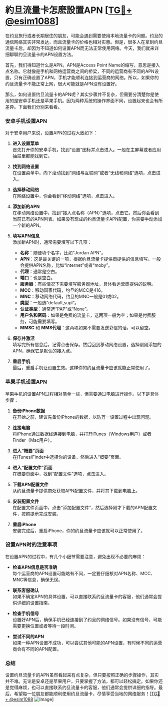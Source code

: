 # 約旦流量卡怎麽設置APN [[TG💪+ @esim1088](https://t.me/s/esim1088)]

在约旦旅行或者长期居住的朋友，可能会遇到需要使用本地流量卡的问题。约旦的通信网络其实非常发达，而且流量卡的价格也相对实惠。但是，很多人在拿到约旦流量卡后，却因为不知道如何设置APN而无法正常使用网络。今天，我们就来详细聊聊约旦流量卡的APN设置方法。

首先，我们得知道什么是APN。APN是Access Point Name的缩写，意思是接入点名称。它就像是手机和网络运营商之间的桥梁，不同的运营商有不同的APN设置，只有正确设置了APN，手机才能顺利连接到运营商的网络。所以，如果你的约旦流量卡不能正常上网，很大可能就是APN没有设置好。

那么，如何设置约旦流量卡的APN呢？其实步骤并不复杂，但需要分清楚你是使用的是安卓手机还是苹果手机。因为两种系统的操作界面不同，设置起来也会有所差异。下面我们分别来看看。

### 安卓手机设置APN

对于安卓用户来说，设置APN的过程大致如下：

1. **进入设置菜单**  
   首先打开你的安卓手机，找到“设置”图标并点击进入。一般在主屏幕或者应用抽屉里都能找到它。

2. **找到网络设置**  
   在设置菜单中，向下滚动找到“网络与互联网”或者“无线和网络”选项，点击进入。

3. **选择移动网络**  
   在网络设置中，你会看到“移动网络”选项，点击进入。

4. **添加新的APN**  
   在移动网络设置中，找到“接入点名称（APN）”选项，点击它。然后你会看到当前已有的APN列表。如果没有现成的约旦流量卡APN配置，你需要手动添加一个新的APN。

5. **填写APN信息**  
   添加新APN时，通常需要填写以下几项：
   - **名称**：随便填个名字，比如“Jordan APN”。
   - **APN**：这是最关键的一项，根据约旦流量卡提供商提供的信息填写。一般会提供APN名称，比如“internet”或者“moby”。
   - **代理**：通常是空白。
   - **端口**：也是空白。
   - **服务器**：有些情况下需要填写服务器地址，具体看运营商提供的说明。
   - **MCC**：移动国家代码，约旦的MCC是416。
   - **MNC**：移动网络代码，约旦的MNC一般是01或02。
   - **类型**：一般选“default,supl”。
   - **认证类型**：通常选“PAP”或“None”。
   - **用户名和密码**：如果是免费的流量卡，这两项一般为空；如果是付费服务，可能需要填写。
   - **MMSC** 和 **MMS代理**：这两项如果不需要发送彩信的话，可以留空。

6. **保存并激活**  
   填写完所有信息后，记得点击保存。然后回到移动网络设置，选择刚刚添加的APN，确保它是默认的接入点。

7. **重启手机**  
   最后，重启手机让设置生效。这样你的约旦流量卡应该就能正常使用了。

### 苹果手机设置APN

苹果手机的设置APN过程相对简单一些，但需要通过电脑进行操作。以下是具体步骤：

1. **备份iPhone数据**  
   在开始之前，建议先备份iPhone的数据，以防万一设置过程中出现问题。

2. **连接电脑**  
   将iPhone通过数据线连接到电脑，并打开iTunes（Windows用户）或者Finder（Mac用户）。

3. **进入“概要”页面**  
   在iTunes/Finder中选择你的设备，然后进入“概要”页面。

4. **进入“配置文件”页面**  
   在概要页面中，找到“配置文件”选项，点击进入。

5. **下载APN配置文件**  
   从约旦流量卡提供商处获取APN配置文件，并将其下载到电脑上。

6. **安装配置文件**  
   在配置文件页面中，点击“添加配置文件”，然后选择刚才下载的APN配置文件，按照提示完成安装。

7. **重启iPhone**  
   安装完成后，重启iPhone，你的约旦流量卡应该就可以正常使用了。

### 设置APN时的注意事项

在设置APN的过程中，有几个小细节需要注意，避免出现不必要的麻烦：

- **检查APN信息是否准确**  
  每个运营商的APN设置可能略有不同，一定要仔细核对APN名称、MCC、MNC等信息，确保无误。

- **联系客服确认**  
  如果不确定APN的具体设置，可以直接联系约旦流量卡的客服，他们通常会提供详细的设置指南。

- **检查手机信号**  
  设置好APN后，确保手机已经连接到了约旦的网络信号。如果没有信号，可能需要更换位置或者等待一段时间。

- **尝试不同的APN**  
  如果一种APN设置不成功，可以尝试其他可能的APN设置，有时候不同的运营商会有不同的APN配置。

### 总结

设置约旦流量卡的APN虽然看起来有点复杂，但只要按照正确的步骤操作，其实并不难。无论是安卓还是苹果用户，只要掌握了方法，都可以轻松搞定。如果你还是觉得麻烦，也可以直接联系约旦流量卡的客服，他们通常会提供详细的指导。最后，希望每一位朋友都能顺利使用约旦流量卡，尽情享受当地的网络服务！[[TG💪+ @esim1088](https://t.me/s/esim1088) ![Image](https://i.postimg.cc/4NQfJmqS/Snipaste-2025-05-13-00-14-12.png)]